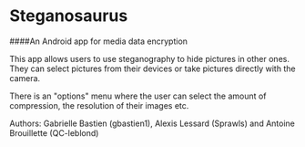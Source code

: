 # Steganosaurus
####An Android app for media data encryption

This app allows users to use steganography to hide pictures in other ones.
They can select pictures from their devices or take pictures directly with the camera.

There is an "options" menu where the user can select the  amount of compression, 
the resolution of their images etc.

Authors: Gabrielle Bastien (gbastien1), Alexis Lessard (Sprawls) and Antoine Brouillette (QC-leblond)
